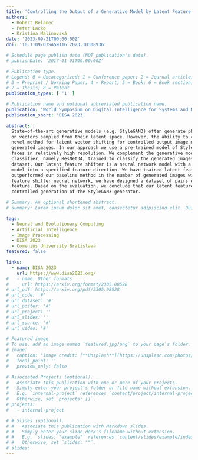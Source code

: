 ```yaml
---
title: 'Controlling the Output of a Generative Model by Latent Feature Vector Shifting'
authors:
  - Robert Belanec
  - Peter Lacko
  - Kristína Malinovská
date: '2023-09-21T00:00:00Z'
doi: '10.1109/DISA59116.2023.10308936'

# Schedule page publish date (NOT publication's date).
# publishDate: '2017-01-01T00:00:00Z'

# Publication type.
# Legend: 0 = Uncategorized; 1 = Conference paper; 2 = Journal article;
# 3 = Preprint / Working Paper; 4 = Report; 5 = Book; 6 = Book section;
# 7 = Thesis; 8 = Patent
publication_types: [ '1' ]

# Publication name and optional abbreviated publication name.
publication: 'World Symposium on Digital Intelligence for Systems and Machines 2023'
publication_short: 'DISA 2023'

abstract: |
  State-of-the-art generative models (e.g. StyleGAN3) often generate photorealistic images based
  on vectors sampled from their latent space. However, the ability to control the output is limited. Here we present our
  novel method for latent vector shifting for controlled output image modification utilizing semantic features of the
  generated images. In our approach we use a pre-trained model of StyleGAN3 that generates images of realistic human
  faces in relatively high resolution. We complement the generative model with a convolutional neural network
  classifier, namely ResNet34, trained to classify the generated images with binary facial features from the CelebA
  dataset. Our latent feature shifter is a neural network model with a task to shift the latent vectors of a generative
  model into a specified feature direction. We have trained latent feature shifter for multiple facial features, and
  outperformed our baseline method in the number of generated images with the desired feature. To train our latent
  feature shifter neural network, we have designed a dataset of pairs of latent vectors with and without a certain
  feature. Based on the evaluation, we conclude that our latent feature shifter approach was successful in the
  controlled generation of the StyleGAN3 generator.

# Summary. An optional shortened abstract.
# summary: Lorem ipsum dolor sit amet, consectetur adipiscing elit. Duis posuere tellus ac convallis placerat. Proin tincidunt magna sed ex sollicitudin condimentum.

tags:
  - Neural and Evolutionary Computing
  - Artificial Intelligence
  - Image Processing
  - DISA 2023
  - Comenius University Bratislava
featured: false

links:
  - name: DISA 2023
    url: https://www.disa2023.org/
#   - name: Other formats
#     url: https://arxiv.org/format/2305.08528
# url_pdf: https://arxiv.org/pdf/2305.08528
# url_code: '#'
# url_dataset: '#'
# url_poster: '#'
# url_project: ''
# url_slides: ''
# url_source: '#'
# url_video: '#'

# Featured image
# To use, add an image named `featured.jpg/png` to your page's folder.
# image:
#   caption: 'Image credit: [**Unsplash**](https://unsplash.com/photos/s9CC2SKySJM)'
#   focal_point: ''
#   preview_only: false

# Associated Projects (optional).
#   Associate this publication with one or more of your projects.
#   Simply enter your project's folder or file name without extension.
#   E.g. `internal-project` references `content/project/internal-project/index.md`.
#   Otherwise, set `projects: []`.
# projects:
#   - internal-project

# # Slides (optional).
# #   Associate this publication with Markdown slides.
# #   Simply enter your slide deck's filename without extension.
# #   E.g. `slides: "example"` references `content/slides/example/index.md`.
# #   Otherwise, set `slides: ""`.
# slides:
---
```

